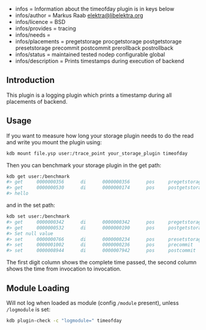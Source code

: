 - infos = Information about the timeofday plugin is in keys below
- infos/author = Markus Raab <elektra@libelektra.org>
- infos/licence = BSD
- infos/provides = tracing
- infos/needs =
- infos/placements = pregetstorage procgetstorage postgetstorage presetstorage precommit postcommit prerollback postrollback
- infos/status = maintained tested nodep configurable global
- infos/description = Prints timestamps during execution of backend

## Introduction

This plugin is a logging plugin which prints a timestamp during
all placements of backend.

## Usage

If you want to measure how long your storage plugin needs to do the read
and write you mount the plugin using:

```sh
kdb mount file.ysp user:/trace_point your_storage_plugin timeofday
```

Then you can benchmark your storage plugin in the get path:

```sh
kdb get user:/benchmark
#> get     0000000356      di      0000000356      pos     pregetstorage
#> get     0000000530      di      0000000174      pos     postgetstorage
#> hello
```

and in the set path:

```sh
kdb set user:/benchmark
#> get     0000000342      di      0000000342      pos     pregetstorage
#> get     0000000532      di      0000000190      pos     postgetstorage
#> Set null value
#> set     0000000766      di      0000000234      pos     presetstorage
#> set     0000001002      di      0000000236      pos     precommit
#> set     0000008944      di      0000007942      pos     postcommit
```

The first digit column shows the complete time passed, the second column
shows the time from invocation to invocation.

## Module Loading

Will not log when loaded as module (config `/module` present), unless `/logmodule` is set:

```sh
kdb plugin-check -c "logmodule=" timeofday
```

